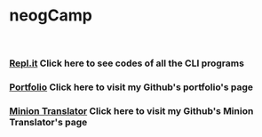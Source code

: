 # neogCamp
<br>

### [Repl.it](https://www.repl.it/@xmonish) Click here to see codes of all the CLI programs
### [Portfolio](https://www.github.com/xmonish/portfolio) Click here to visit my Github's portfolio's page
### [Minion Translator](https://www.github.com/xmonish/banana-speak) Click here to visit my Github's Minion Translator's page
